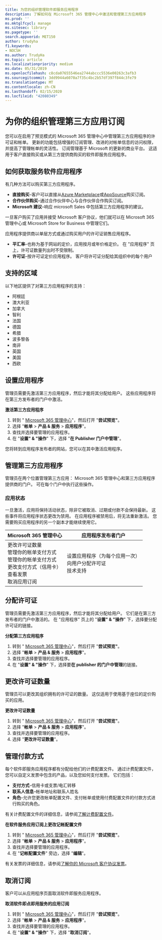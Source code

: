 ```yaml
---
title: 为您的组织管理软件即服务应用程序
description: 了解如何在 Microsoft 365 管理中心中激活和管理第三方应用程序
ms.prod: ''
ms.mktglfcycl: manage
ms.sitesec: library
ms.pagetype: ''
search.appverid: MET150
author: trudyha
f1.keywords:
- NOCSH
ms.author: TrudyHa
ms.topic: article
ms.localizationpriority: medium
ms.date: 05/31/2019
ms.openlocfilehash: c8cda07655546ea2744abccc5536e00263c3afb3
ms.sourcegitcommit: 3dd9944a6070a7f35c4bc2b57df397f844c3fe79
ms.translationtype: MT
ms.contentlocale: zh-CN
ms.lasthandoff: 02/15/2020
ms.locfileid: "42080349"
---
```

# <a name="manage-third-party-app-subscriptions-for-your-organization"></a>为你的组织管理第三方应用订阅

您可以在启用了预览模式的 Microsoft 365 管理中心中管理第三方应用程序的许可证和帐单。 更新的功能包括增强的订阅管理、改进的对帐单信息的访问权限，并提高了管理帐单的灵活性。 订阅管理基于 Microsoft 的更新的商业平台。 这适用于客户直接购买或从第三方提供商购买的软件即服务应用程序。

## <a name="how-to-get-software-as-a-service-apps"></a>如何获取服务软件应用程序
有几种方法可以购买第三方应用程序。
- **直接购买**–客户可以直接从[Azure Marketplace](https://azuremarketplace.microsoft.com/marketplace/)或[AppSource](https://www.appsource.com/)购买订阅。 
- **合作伙伴购买**–通过合作伙伴中心与合作伙伴合作购买订阅。 
- **Microsoft 建议**–响应 microsoft Sales 中包括第三方应用程序的建议。 

一旦客户购买了应用并接受 Microsoft 客户协议，他们就可以在 Microsoft 365 管理中心或 Microsoft Store for Business 中管理它们。

应用程序提供商以单层方式或通过购买用户的许可证销售应用程序。 
- **平汇率**–也称为基于网站的定价，应用按月或年价格定价。 在 "应用程序" 页上，许可证数量列出时不受限制。 
- **许可证**–按许可证定价应用程序。 客户将许可证分配给其组织中的每个用户

## <a name="supported-regions"></a>支持的区域
以下地区提供了对第三方应用程序的支持：
- 阿根廷
- 澳大利亚
- 加拿大
- 智利
- 法国
- 德国
- 希腊
- 波多黎各
- 南非
- 英国
- 美国
- 西欧

## <a name="set-up-app"></a>设置应用程序
管理员需要先激活第三方应用程序，然后才能将其分配给用户。 这些应用程序将在第三方发布者的门户中激活。 

**激活第三方应用程序**
1. 转到 " [Microsoft 365 管理中心](https://go.microsoft.com/fwlink/p/?linkid=837890)"，然后打开 "**尝试预览"**。
2. 选择 "**帐单** > **产品 & 服务** > **应用程序**"。
3. 查找并选择要管理的应用程序。 
4. 在 "**设置" & "操作**" 下，选择 "**在 Publisher 门户中管理**"。 

您将转到应用程序发布者的网站，您可以在其中激活应用程序。 

## <a name="managing-third-party-apps"></a>管理第三方应用程序
管理员在两个位置管理第三方应用： Microsoft 365 管理中心和第三方应用程序提供商的门户。 可在每个门户中执行这些操作。

### <a name="app-status"></a>应用状态
一旦激活，应用将保持活动状态，除非它被取消、过期或付款不会保持最新。 这些事件将应用程序状态更改为禁用。 在应用程序被禁用后，将无法重新激活。 您需要购买应用程序的另一个副本才能继续使用它。

| Microsoft 365 管理中心 | 应用程序发布者门户 |
| --- | --- |
| 更改许可证数量 <br> 管理你的帐单支付方式 <br> 管理你的帐单支付方式 <br> 更改支付方式（信用卡） <br> 查看发票 <br> 取消应用订阅 | 设置应用程序（为每个应用一次） <br> 向用户分配许可证 <br> 技术支持 |

## <a name="assign-licenses"></a>分配许可证
管理员需要先激活第三方应用程序，然后才能将其分配给用户。 它们是在第三方发布者的门户中激活的。 在 "应用程序" 页上的 "**设置" & "操作**" 下，选择要分配许可证的链接。

**分配第三方应用程序**

1. 转到 " [Microsoft 365 管理中心](https://go.microsoft.com/fwlink/p/?linkid=837890)"，然后打开 "**尝试预览"**。
2. 选择 "**帐单** > **产品 & 服务** > **应用程序**"。
3. 查找并选择要管理的应用程序。 
4. 在 "**设置" & "操作**" 下，选择要**在 publisher 的门户中管理**的链接。 
 
## <a name="change-license-quantity"></a>更改许可证数量
管理员可以更改其组织拥有的许可证的数量。 这仅适用于使用基于座位的定价购买的应用。

**更改许可证数量**

1. 转到 " [Microsoft 365 管理中心](https://go.microsoft.com/fwlink/p/?linkid=837890)"，然后打开 "**尝试预览"**。
2. 选择 "**帐单** > **产品 & 服务** > **应用程序**"。
3. 查找并选择要管理的应用程序。 
4. 选择 "**更改许可证数量**"。 

## <a name="manage-payment-methods"></a>管理付款方式
每个软件即服务应用程序都有分配给他们的计费配置文件。 通过计费配置文件，您可以自定义发票中包含的产品，以及您如何支付发票。 它们包括：

- **支付方式**–信用卡或支票/电汇转移
- **联系人信息**–帐单地址和联系人姓名
- **角色**–允许您更改帐单配置文件、支付帐单或使用付费配置文件的付款方式进行购买的角色。 

有关计费配置文件的详细信息，请参阅[了解计费配置文件](https://docs.microsoft.com/microsoft-store/billing-profile)。 

**在软件服务应用订阅上更改记帐配置文件**

1. 转到 " [Microsoft 365 管理中心](https://go.microsoft.com/fwlink/p/?linkid=837890)"，然后打开 "**尝试预览"**。
2. 选择 "**帐单** > **产品 & 服务** > **应用程序**"。
3. 查找并选择要管理的应用程序。 
4. 在 "**记帐配置文件**" 旁边，选择 "**编辑**"。

有关发票的详细信息，请参阅[了解你的 Microsoft 客户协议发票](https://docs.microsoft.com/microsoft-store/billing-understand-your-invoice-msfb)。

## <a name="cancel-subscription"></a>取消订阅
客户可以从应用程序页面取消软件即服务应用程序。 

**取消软件即点即用服务的应用订阅**

1. 转到 " [Microsoft 365 管理中心](https://go.microsoft.com/fwlink/p/?linkid=837890)"，然后打开 "**尝试预览"**。
2. 选择 "**帐单** > **产品 & 服务** > **应用程序**"。
3. 查找并选择要管理的应用程序。 
4. 在 "**设置" & "操作**" 下，选择 "**取消订阅**"。
